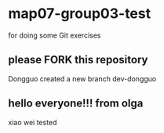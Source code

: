 # map07-group03-test
for doing some Git exercises

## please FORK this repository

Dongguo created a new branch dev-dongguo

## hello everyone!!!  from olga

xiao wei tested

